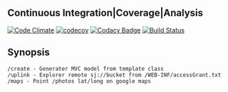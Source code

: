 ## Continuous Integration|Coverage|Analysis
 [![Code Climate](https://codeclimate.com/github/llyppi/tools.png)](https://codeclimate.com/github/llyppi/tools)
[![codecov](https://codecov.io/gh/llyppi/tools/branch/master/graph/badge.svg)](https://codecov.io/gh/llyppi/tools)
[![Codacy Badge](https://api.codacy.com/project/badge/Grade/7c7334e6f740470fbe6920c4c974ff0b)](https://www.codacy.com/app/llyppi/tools?utm_source=github.com&amp;utm_medium=referral&amp;utm_content=llyppi/tools&amp;utm_campaign=Badge_Grade) 
[![Build Status](https://travis-ci.org/llyppi/polls.svg?branch=master)](https://travis-ci.org/llyppi/tools)

## Synopsis  
    /create - Generater MVC model from template class
    /uplink - Explorer remote sj://bucket from /WEB-INF/accessGrant.txt
    /maps - Point /photos lat/long on google maps